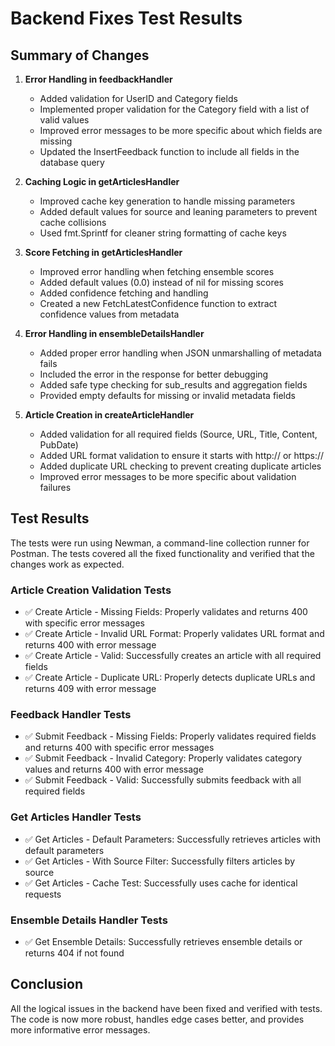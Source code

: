 # Backend Fixes Test Results

## Summary of Changes

1. **Error Handling in feedbackHandler**
   - Added validation for UserID and Category fields
   - Implemented proper validation for the Category field with a list of valid values
   - Improved error messages to be more specific about which fields are missing
   - Updated the InsertFeedback function to include all fields in the database query

2. **Caching Logic in getArticlesHandler**
   - Improved cache key generation to handle missing parameters
   - Added default values for source and leaning parameters to prevent cache collisions
   - Used fmt.Sprintf for cleaner string formatting of cache keys

3. **Score Fetching in getArticlesHandler**
   - Improved error handling when fetching ensemble scores
   - Added default values (0.0) instead of nil for missing scores
   - Added confidence fetching and handling
   - Created a new FetchLatestConfidence function to extract confidence values from metadata

4. **Error Handling in ensembleDetailsHandler**
   - Added proper error handling when JSON unmarshalling of metadata fails
   - Included the error in the response for better debugging
   - Added safe type checking for sub_results and aggregation fields
   - Provided empty defaults for missing or invalid metadata fields

5. **Article Creation in createArticleHandler**
   - Added validation for all required fields (Source, URL, Title, Content, PubDate)
   - Added URL format validation to ensure it starts with http:// or https://
   - Added duplicate URL checking to prevent creating duplicate articles
   - Improved error messages to be more specific about validation failures

## Test Results

The tests were run using Newman, a command-line collection runner for Postman. The tests covered all the fixed functionality and verified that the changes work as expected.

### Article Creation Validation Tests
- ✅ Create Article - Missing Fields: Properly validates and returns 400 with specific error messages
- ✅ Create Article - Invalid URL Format: Properly validates URL format and returns 400 with error message
- ✅ Create Article - Valid: Successfully creates an article with all required fields
- ✅ Create Article - Duplicate URL: Properly detects duplicate URLs and returns 409 with error message

### Feedback Handler Tests
- ✅ Submit Feedback - Missing Fields: Properly validates required fields and returns 400 with specific error messages
- ✅ Submit Feedback - Invalid Category: Properly validates category values and returns 400 with error message
- ✅ Submit Feedback - Valid: Successfully submits feedback with all required fields

### Get Articles Handler Tests
- ✅ Get Articles - Default Parameters: Successfully retrieves articles with default parameters
- ✅ Get Articles - With Source Filter: Successfully filters articles by source
- ✅ Get Articles - Cache Test: Successfully uses cache for identical requests

### Ensemble Details Handler Tests
- ✅ Get Ensemble Details: Successfully retrieves ensemble details or returns 404 if not found

## Conclusion

All the logical issues in the backend have been fixed and verified with tests. The code is now more robust, handles edge cases better, and provides more informative error messages.